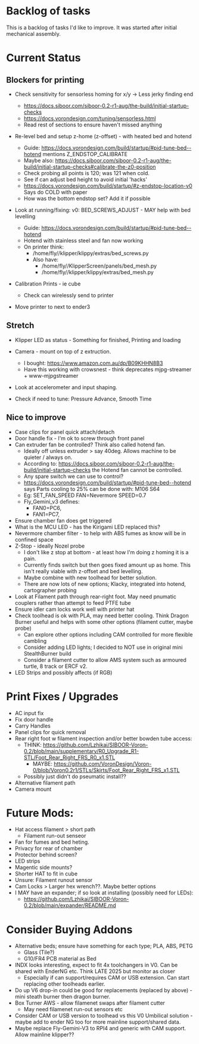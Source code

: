 # Backlog of tasks

This is a backlog of tasks I'd like to improve. It was started after initial mechanical assembly.

# Current Status
## Blockers for printing
* Check sensitivity for sensorless homing for x/y -> Less jerky finding end
    * https://docs.siboor.com/siboor-0.2-r1-aug/the-build/initial-startup-checks 
    * https://docs.vorondesign.com/tuning/sensorless.html
    * Read rest of sections to ensure haven't missed anything

* Re-level bed and setup z-home (z-offset) - with heated bed and hotend
    * Guide: https://docs.vorondesign.com/build/startup/#pid-tune-bed--hotend mentions Z_ENDSTOP_CALIBRATE
    * Maybe also: https://docs.siboor.com/siboor-0.2-r1-aug/the-build/initial-startup-checks#calibrate-the-z0-position
    * Check probing all points is 120; was 121 when cold.
    * See if can adjust bed height to avoid initial 'hacks'
    * https://docs.vorondesign.com/build/startup/#z-endstop-location-v0  Says do COLD with paper
    * How was the bottom endstop set? Add it if possible

* Look at running/fixing: v0: BED_SCREWS_ADJUST - MAY help with bed levelling
    * Guide: https://docs.vorondesign.com/build/startup/#pid-tune-bed--hotend
    * Hotend with stainless steel and fan now working
    * On printer think:
        * /home/fly//klipper/klippy/extras/bed_screws.py
      * Also have:
        * /home/fly//KlipperScreen/panels/bed_mesh.py
        * /home/fly//klipper/klippy/extras/bed_mesh.py

* Calibration Prints - ie cube
  * Check can wirelessly send to printer
* Move printer to next to ender3


## Stretch
* Klipper LED as status - Something for finished, Printing and loading
* Camera - mount on top of z extruction.
    * I bought: https://www.amazon.com.au/dp/B09KHHN8B3
    * Have this working with crowsnest - think deprecates mjpg-streamer + www-mjpgstreamer


* Look at accelerometer and input shaping.
* Check if need to tune: Pressure Advance, Smooth Time

## Nice to improve
* Case clips for panel quick attach/detach
* Door handle fix - I'm ok to screw through front panel
* Can extruder fan be controlled? Think also called hotend fan.
    * Ideally off unless extruder > say 40deg. Allows machine to be quieter / always on.
    * According to: https://docs.siboor.com/siboor-0.2-r1-aug/the-build/initial-startup-checks the Hotend fan cannot be controlled.
    * Any spare switch we can use to control?
    * https://docs.vorondesign.com/build/startup/#pid-tune-bed--hotend says Parts cooling to 25% can be done with: M106 S64
    * Eg: SET_FAN_SPEED FAN=Nevermore SPEED=0.7
    * Fly_Gemini_v3 defines:
        * FAN0=PC6,
        * FAN1=PC7,
* Ensure chamber fan does get triggered
* What is the MCU LED - has the Kirigami LED replaced this?
* Nevermore chamber filter - to help with ABS fumes as know will be in confined space
* Z-Stop - ideally Nozel probe
    * I don't like z stop at bottom - at least how I'm doing z homing it is a pain.
    * Currently finds switch but then goes fixed amount up as home. This isn't really viable with z-offset and bed levelling.
    * Maybe combine with new toolhead for better solution.
    * There are now lots of new options; Klacky, integrated into hotend, cartographer probing
* Look at Filament path through rear-right foot. May need pnumatic couplers rather than attempt to feed PTFE tube
* Ensure idler cam locks work well with printer hat
* Check toolhead is ok with PLA, may need better cooling. Think Dragon Burner useful and helps with some other options (filament cutter, maybe probe)
    * Can explore other options including CAM controlled for more flexible cambling
    * Consider adding LED lights; I decided to NOT use in original mini StealthBurner build
    * Consider a filament cutter to allow AMS system such as armoured turtle, 8 track or ERCF v2.
* LED Strips and possibly affects (if RGB)

# Print Fixes / Upgrades
* AC input fix
* Fix door handle
* Carry Handles
* Panel clips for quick removal
* Rear right foot w filament inspection and/or better bowden tube access:
    * THINK: https://github.com/Lzhikai/SIBOOR-Voron-0.2/blob/main/supplementary/R0_Upgrade_R1-STL/Foot_Rear_Right_FRS_R0_x1.STL
        * MAYBE: https://github.com/VoronDesign/Voron-0/blob/Voron0.2r1/STLs/Skirts/Foot_Rear_Right_FRS_x1.STL
    * Possibly just didn't do pseumatic install??
* Alternative filament path
* Camera mount


# Future Mods:
- Hat access filament > short path
    - Filament run-out senseor
- Fan for fumes and bed heting.
- Privacy for rear of chamber
- Protector behind screen?
- LED strips
- Magentic side mounts?
- Shorter HAT to fit in cube
- Unsure: Filament runout sensor
- Cam Locks > Larger hex wrench??. Maybe better options
- I MAY have an expander; if so look at installing (possibly need for LEDs):
    - https://github.com/Lzhikai/SIBOOR-Voron-0.2/blob/main/expander/README.md

# Consider Buying Addons
* Alternative beds; ensure have something for each type; PLA, ABS, PETG
  * Glass (Tile?)
  * G10/FR4 PCB material as Bed
* INDX looks interesting, expect to fit 4x toolchangers in V0. Can be shared with EnderNG etc. Think LATE 2025 but monitor as closer
  * Especially if can support/requires CAM or USB extension. Can start replacing other toolheads earlier.
* Do up V6 drop-in could be good for replacements (replaced by above) - mini steath burner then dragon burner.
* Box Turner AWS - allow filamenet swaps after filament cutter
  * May need filamenet run-out sensors etc
* Consider CAM or USB version to toolhead vs this V0 Umbilical solution - maybe add to ender NG too for more mainline support/shared data.
* Maybe replace Fly-Gemini-V3 to RPI4 and generic with CAM support. Allow mainline klipper??
